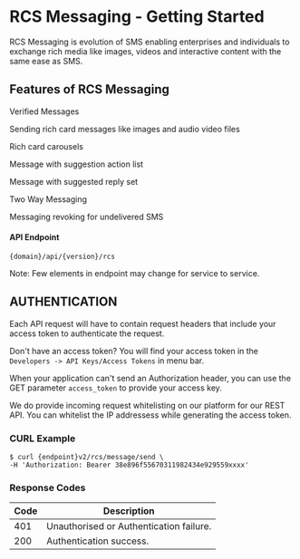 # RCS Messaging - Getting Started

RCS Messaging is evolution of SMS enabling enterprises and individuals to exchange rich media like images, videos and interactive content with the same ease as SMS.

## Features of RCS Messaging

Verified Messages

Sending rich card messages like images and audio video files

Rich card carousels

Message with suggestion action list

Message with suggested reply set

Two Way Messaging

Messaging revoking for undelivered SMS

#### API Endpoint

```
{domain}/api/{version}/rcs
```

Note: Few elements in endpoint may change for service to service.

## AUTHENTICATION

Each API request will have to contain request headers that include your access token to authenticate the request.

Don't have an access token? You will find your access token in the `Developers -> API Keys/Access Tokens` in menu bar.

When your application can't send an Authorization header, you can use the GET parameter `access_token` to provide your access key.

We do provide incoming request whitelisting on our platform for our REST API. You can whitelist the IP addressess while generating the access token.

### CURL Example

```shell
$ curl {endpoint}v2/rcs/message/send \
-H 'Authorization: Bearer 38e896f55670311982434e929559xxxx'
```

### Response Codes

| Code | Description                             |
| ---- | --------------------------------------- |
| 401  | Unauthorised or Authentication failure. |
| 200  | Authentication success.                 |
